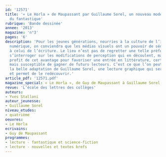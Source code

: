```yaml
---
id: '12571'
title: '« Le Horla » de Maupassant par Guillaume Sorel, un nouveau mode d’expression
  du fantastique'
rubrique: 'Bande dessinée'
annee: '2013'
magazine: 'n°3'
pages: '6'
description: 'Pour les jeunes générations, nourries à la culture de l’image et du
  numérique, on conviendra que les médias visuels ont un pouvoir de séduction supérieur
  à celui de l’écriture. Le lieu n’est pas de regretter une telle préférence ou de
  s’interroger sur les modifications de perception qui en découlent, mais de tirer
  profit de cet avantage pour favoriser une entrée en littérature, certes moins académique,
  mais susceptible de gagner de futurs lecteurs. C’est ce que l’on peut espérer de
  la belle adaptation de Guillaume Sorel, une lecture graphique qui sert le texte
  et permet de le redécouvrir.'
article_pdf: '12571.pdf'
magazine_special: « Le Horla », de Guy de Maupassant à Guillaume Sorel
revue: 'L’école des lettres des collèges'
auteurs:
- Yves Stalloni
auteur_jeunesse:
- Guillaume Sorel
niveau_etudes:
- quatrième
oeuvres:
- Le Horla
ecrivains:
- Guy de Maupassant
programmes:
- lecture - fantastique et science-fiction
- lecture - nouvelles et textes brefs
---
```


